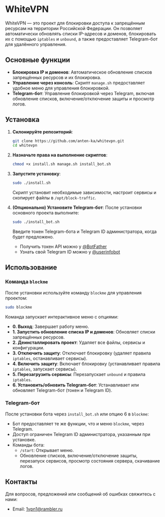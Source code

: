 # WhiteVPN

WhiteVPN — это проект для блокировки доступа к запрещённым ресурсам на территории Российской Федерации. Он позволяет автоматически обновлять списки IP-адресов и доменов, блокировать их с помощью `iptables` и `unbound`, а также предоставляет Telegram-бот для удалённого управления.

## Основные функции
- **Блокировка IP и доменов**: Автоматическое обновление списков запрещённых ресурсов и их блокировка.
- **Управление через консоль**: Скрипт `manage.sh` предоставляет удобное меню для управления блокировкой.
- **Telegram-бот**: Управление блокировкой через Telegram, включая обновление списков, включение/отключение защиты и просмотр логов.


## Установка
1. **Склонируйте репозиторий**:
   ```bash
   git clone https://github.com/anten-ka/whitevpn.git
   cd whitevpn
   ```

2. **Назначьте права на выполнение скриптов**:
   ```bash
   chmod +x install.sh manage.sh install_bot.sh
   ```

3. **Запустите установку**:
   ```bash
   sudo ./install.sh
   ```
   Скрипт установит необходимые зависимости, настроит сервисы и скопирует файлы в `/opt/block-traffic`.

4. **(Опционально) Установите Telegram-бот**:
   После установки основного проекта выполните:
   ```bash
   sudo ./install_bot.sh
   ```
   Введите токен Telegram-бота и Telegram ID администратора, когда будет предложено.
    - Получить токен API можно у [@BotFather](https://telegram.me/BotFather)
    - Узнать свой Telegram ID можно у [@userinfobot](https://telegram.me/userinfobot)

## Использование
### Команда `blockme`
После установки используйте команду `blockme` для управления проектом:
```bash
sudo blockme
```
Команда запускает интерактивное меню с опциями:
- **0. Выход**: Завершает работу меню.
- **1. Запустить обновление списка IP и доменов**: Обновляет списки запрещённых ресурсов.
- **2. Деинсталлировать проект**: Удаляет все файлы, сервисы и конфигурации.
- **3. Отключить защиту**: Отключает блокировку (удаляет правила `iptables`, останавливает сервисы).
- **4. Включить защиту**: Включает блокировку (устанавливает правила `iptables`, запускает сервисы).
- **5. Перезагрузить сервисы**: Перезапускает `unbound` и правила `iptables`.
- **6. Установить/обновить Telegram-бот**: Устанавливает или обновляет Telegram-бот (токен и Telegram ID).

### Telegram-бот
После установки бота через `install_bot.sh` или опцию 6 в `blockme`:
- Бот предоставляет те же функции, что и меню `blockme`, через Telegram.
- Доступ ограничен Telegram ID администратора, указанным при установке.
- Команды бота:
  - `/start`: Открывает меню.
  - Обновление списков, включение/отключение защиты, перезапуск сервисов, просмотр состояния сервера, скачивание логов.

## Контакты
Для вопросов, предложений или сообщений об ошибках свяжитесь с нами:
- Email: 1vpn1@rambler.ru

